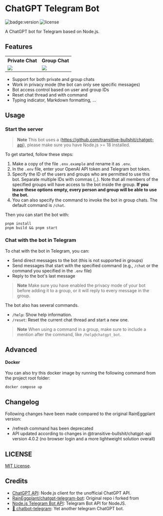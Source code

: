 # ChatGPT Telegram Bot

![badge:version](https://img.shields.io/badge/version-1.0.3-brightgreen)
![license](https://img.shields.io/badge/license-MIT-green)

A ChatGPT bot for Telegram based on Node.js.

## Features

<table>
  <tr>
    <th>Private Chat</th>
    <th>Group Chat</th>
  </tr>
  <tr>
    <td><img src="./assets/private_chat.jpg" /></td>
    <td><img src="./assets/group_chat.jpg" /></td>
  </tr>
</table>

- Support for both private and group chats
- Work in privacy mode (the bot can only see specific messages)
- Bot access control based on user and group IDs
- Reset chat thread and with command
- Typing indicator, Markdown formatting, ...

## Usage

### Start the server

> **Note** This bot uses a (https://github.com/transitive-bullshit/chatgpt-api), please make sure you have Node.js >= 18 installed.

To get started, follow these steps:

1. Make a copy of the file `.env.example` and rename it as `.env`.
2. In the `.env` file, enter your OpenAI API token and Telegram bot token.
3. Specify the ID of the users and groups who are permitted to use this bot. Separate multiple IDs with commas (`,`). Note that all members of the specified groups will have access to the bot inside the group. **If you leave these options empty, every person and group will be able to use the bot.**
4. You can also specify the command to invoke the bot in group chats. The default command is `/chat`.

Then you can start the bot with:

```shell
pnpm install
pnpm build && pnpm start
```

### Chat with the bot in Telegram

To chat with the bot in Telegram, you can:

- Send direct messages to the bot (this is not supported in groups)
- Send messages that start with the specified command (e.g., `/chat` or the command you specified in the `.env` file)
- Reply to the bot's last message

> **Note** Make sure you have enabled the privacy mode of your bot before adding it to a group, or it will reply to every message in the group.

The bot also has several commands.

- `/help`: Show help information.
- `/reset`: Reset the current chat thread and start a new one.

> **Note** When using a command in a group, make sure to include a mention after the command, like `/help@chatgpt_bot`.


## Advanced
#### Docker

You can also try this docker image by running the following command from the project root folder:

```shell
docker compose up
```

## Changelog
Following changes have been made compared to the original RainEggplant version:
 - /refresh command has been deprecated
 - API updated according to changes in @transitive-bullshit/chatgpt-api version 4.0.2 (no browser login and a more lightweight solution overall)

## LICENSE

[MIT License](LICENSE).

## Credits

- [ChatGPT API](https://github.com/transitive-bullshit/chatgpt-api): Node.js client for the unofficial ChatGPT API.
- [RainEggplant/chatgpt-telegram-bot](https://github.com/RainEggplant/chatgpt-telegram-bot): Original repo i forked from
- [Node.js Telegram Bot API](https://github.com/yagop/node-telegram-bot-api): Telegram Bot API for NodeJS.
- [🤖️ chatbot-telegram](https://github.com/Ciyou/chatbot-telegram): Yet another telegram ChatGPT bot.
